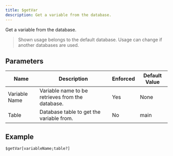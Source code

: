 ```yaml
---
title: $getVar
description: Get a variable from the database.
---
```


Get a variable from the database.
> Shown usage belongs to the default database.
> Usage can change if another databases are used.
## Parameters
|     Name      |                   Description                    | Enforced | Default Value |
|---------------|--------------------------------------------------|----------|---------------|
| Variable Name | Variable name to be retrieves from the database. | Yes      | None          |
| Table         | Database table to get the variable from.         | No       | main          |
## Example
```
$getVar[variableName;table?]
```
